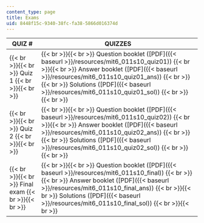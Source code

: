 ```yaml
---
content_type: page
title: Exams
uid: 8448f15c-9340-38fc-fa38-5866d016374d
---
```


| QUIZ # | QUIZZES |
| --- | --- |
|  {{< br >}}{{< br >}} Quiz 1 {{< br >}}{{< br >}}  |  {{< br >}}{{< br >}} Question booklet ([PDF]({{< baseurl >}}/resources/mit6_011s10_quiz01)) {{< br >}}{{< br >}} Answer booklet ([PDF]({{< baseurl >}}/resources/mit6_011s10_quiz01_ans)) {{< br >}}{{< br >}} Solutions ([PDF]({{< baseurl >}}/resources/mit6_011s10_quiz01_sol)) {{< br >}}{{< br >}}  |
|  {{< br >}}{{< br >}} Quiz 2 {{< br >}}{{< br >}}  |  {{< br >}}{{< br >}} Question booklet ([PDF]({{< baseurl >}}/resources/mit6_011s10_quiz02)) {{< br >}}{{< br >}} Answer booklet ([PDF]({{< baseurl >}}/resources/mit6_011s10_quiz02_ans)) {{< br >}}{{< br >}} Solutions ([PDF]({{< baseurl >}}/resources/mit6_011s10_quiz02_sol)) {{< br >}}{{< br >}}  |
|  {{< br >}}{{< br >}} Final exam {{< br >}}{{< br >}}  |  {{< br >}}{{< br >}} Question booklet ([PDF]({{< baseurl >}}/resources/mit6_011s10_final)) {{< br >}}{{< br >}} Answer booklet ([PDF]({{< baseurl >}}/resources/mit6_011s10_final_ans)) {{< br >}}{{< br >}} Solutions ([PDF]({{< baseurl >}}/resources/mit6_011s10_final_sol)) {{< br >}}{{< br >}}